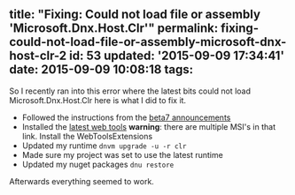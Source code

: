 title: "Fixing: Could not load file or assembly 'Microsoft.Dnx.Host.Clr'"
permalink: fixing-could-not-load-file-or-assembly-microsoft-dnx-host-clr-2
id: 53
updated: '2015-09-09 17:34:41'
date: 2015-09-09 10:08:18
tags:
---

So I recently ran into this error where the latest bits could not load Microsoft.Dnx.Host.Clr here is what I did to fix it.

<!-- more -->
* Followed the instructions from the [beta7 announcements](https://github.com/aspnet/Announcements/issues/51)
 * Installed the [latest web tools](http://www.microsoft.com/en-us/download/details.aspx?id=48222) **warning**: there are multiple MSI's in that link. Install the WebToolsExtensions
* Updated my runtime `dnvm upgrade -u -r clr`
* Made sure my project was set to use the latest runtime
* Updated my nuget packages `dnu restore`

Afterwards everything seemed to work.
